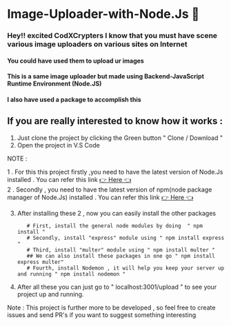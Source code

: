 # Image-Uploader-with-Node.Js 🤩

### Hey!! excited CodXCrypters I know that you must have scene various image uploaders on various sites on Internet

#### You could have used them to upload ur images 

#### This is a same image uploader but made using Backend-JavaScript Runtime Environment (Node.JS) 

#### I also have used a package to accomplish this

## If you are really interested to know how it works :

1. Just clone the project by clicking the Green button " Clone / Download " 
2. Open the project in V.S Code

NOTE : 

1 . For this this project firstly ,you need to have the latest version of Node.Js installed  .
          You can refer this link [👉 Here 👈](https://nodejs.org/en/download/)                                                     
2 . Secondly , you need to have the latest version of npm(node package manager of Node.Js) installed . 
          You can refer this link [👉 Here 👈](https://www.npmjs.com/get-npm)

3. After installing these 2 , now you can easily install the other packages 

          # First, install the general node modules by doing  " npm install "
          # Secondly, install "express" module using " npm install express "
          # Third, install "multer" module using " npm install multer "
          ## We can also install these packages in one go " npm install express multer"
          # Fourth, install Nodemon , it will help you keep your server up and running " npm install nodemon "
          
4. After all these you can just go to " localhost:3001/upload " to see your project up and running.

Note : This project is further more to be developed , so feel free to create issues and send PR's if you want to suggest something interesting
